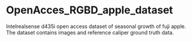 # OpenAcces_RGBD_apple_dataset
 Intelrealsense d435i open access dataset of seasonal growth of fuji apple. The dataset contains images and reference caliper ground truth data.

